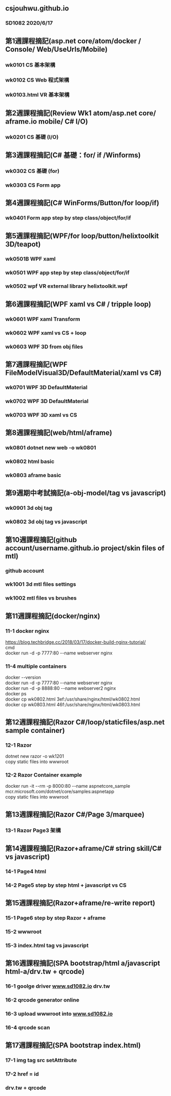 ## csjouhwu.github.io
### SD1082 2020/6/17
## 第1週課程摘記(asp.net core/atom/docker / Console/ Web/UseUrls/Mobile)
### wk0101 CS 基本架構
### wk0102 CS Web 程式架構
### wk0103.html VR 基本架構
## 第2週課程摘記(Review Wk1 atom/asp.net core/ aframe.io mobile/ C# I/O)
### wk0201 CS 基礎 (I/O)
## 第3週課程摘記(C# 基礎：for/ if /Winforms)
### wk0302 CS 基礎 (for)
### wk0303 CS Form app
## 第4週課程摘記(C# WinForms/Button/for loop/if)
### wk0401 Form app step by step class/object/for/if
## 第5週課程摘記(WPF/for loop/button/helixtoolkit 3D/teapot)
### wk0501B WPF xaml
### wk0501 WPF app step by step class/object/for/if
### wk0502 wpf VR external library helixtoolkit.wpf
## 第6週課程摘記(WPF xaml vs C# / tripple loop)
### wk0601 WPF xaml Transform
### wk0602 WPF xaml vs CS + loop
### wk0603 WPF 3D from obj files
## 第7週課程摘記(WPF FileModelVisual3D/DefaultMaterial/xaml vs C#)
### wk0701 WPF 3D DefaultMaterial
### wk0702 WPF 3D DefaultMaterial
### wk0703 WPF 3D xaml vs CS
## 第8週課程摘記(web/html/aframe)
### wk0801 dotnet new web -o wk0801
### wk0802 html basic
### wk0803 aframe basic
## 第9週期中考試摘記(a-obj-model/tag vs javascript)
### wk0901 3d obj tag
### wk0802 3d obj tag vs javascript
## 第10週課程摘記(github account/username.github.io project/skin files of mtl)
### github account
### wk1001 3d mtl files settings
### wk1002 mtl files vs brushes
## 第11週課程摘記(docker/nginx)
### 11-1 docker nginx
https://blog.techbridge.cc/2018/03/17/docker-build-nginx-tutorial/<br/>
cmd<br/>
docker run -d -p 7777:80 --name webserver nginx<br/>
### 11-4 multiple containers
docker --version <br/>
docker run -d -p 7777:80 --name webserver nginx<br/>
docker run -d -p 8888:80 --name webserver2 nginx<br/>
docker ps<br/>
docker cp wk0802.html 3ef:/usr/share/nginx/html/wk0802.html<br/>
docker cp wk0803.html 46f:/usr/share/nginx/html/wk0803.html<br/>
## 第12週課程摘記(Razor C#/loop/staticfiles/asp.net sample container)
### 12-1 Razor
dotnet new razor -o wk1201 <br/>
copy static files into wwwroot<br/>
### 12-2 Razor Container example
docker run -it --rm -p 8000:80 --name aspnetcore_sample mcr.microsoft.com/dotnet/core/samples:aspnetapp<br/>
copy static files into wwwroot<br/>
## 第13週課程摘記(Razor C#/Page 3/marquee)
### 13-1 Razor Page3 架構
## 第14週課程摘記(Razor+aframe/C# string skill/C# vs javascript)
### 14-1 Page4 html
### 14-2 Page5 step by step html + javascript vs CS
## 第15週課程摘記(Razor+aframe/re-write report)
### 15-1 Page6 step by step Razor + aframe
### 15-2 wwwroot
### 15-3 index.html tag vs javascript
## 第16週課程摘記(SPA bootstrap/html a/javascript html-a/drv.tw + qrcode)
### 16-1 goolge driver www.sd1082.io drv.tw
### 16-2 qrcode generator online
### 16-3 upload wwwroot into www.sd1082.io
### 16-4 qrcode scan
## 第17週課程摘記(SPA bootstrap index.html)
### 17-1 img tag src setAttribute
### 17-2 href = id
### drv.tw + qrcode
